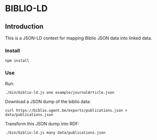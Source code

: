 # BIBLIO-LD

## Introduction

This is a JSON-LD context for mapping Biblio JSON data into linked data.

### Install

```
npm install
```

### Use

Run:

```(bash)
./bin/biblio-ld.js one example/journalArticle.json
```

Download a JSON dump of the biblio data:

```
curl https://biblio.ugent.be/exports/publications.json > data/publications.json
```

Transform this JSON dump into RDF:

```
./bin/biblio-ld.js many data/publications.json
```